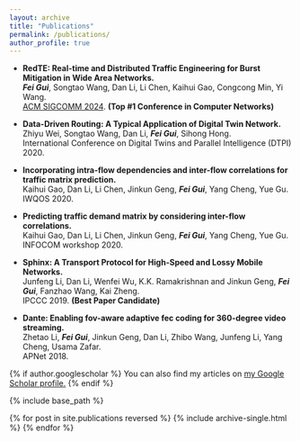 ```yaml
---
layout: archive
title: "Publications"
permalink: /publications/
author_profile: true
---
```


* **RedTE: Real-time and Distributed Traffic Engineering for Burst Mitigation in Wide Area Networks.**    
**_Fei Gui_**, Songtao Wang, Dan Li, Li Chen, Kaihui Gao, Congcong Min, Yi Wang.   
[ACM SIGCOMM 2024](https://conferences.sigcomm.org/sigcomm/2024/). **(Top #1 Conference in Computer Networks)**   


* **Data-Driven Routing: A Typical Application of Digital Twin Network.**    
Zhiyu Wei, Songtao Wang, Dan Li, **_Fei Gui_**, Sihong Hong.   
International Conference on Digital Twins and Parallel Intelligence (DTPI) 2020.   


* **Incorporating intra-flow dependencies and inter-flow correlations for traffic matrix prediction.**    
Kaihui Gao, Dan Li, Li Chen, Jinkun Geng, **_Fei Gui_**, Yang Cheng, Yue Gu.   
IWQOS 2020.  


* **Predicting traffic demand matrix by considering inter-flow correlations.**   
Kaihui Gao, Dan Li, Li Chen, Jinkun Geng, **_Fei Gui_**, Yang Cheng, Yue Gu.   
INFOCOM workshop 2020.  


* **Sphinx: A Transport Protocol for High-Speed and Lossy Mobile Networks.**    
Junfeng Li, Dan Li, Wenfei Wu, K.K. Ramakrishnan and Jinkun Geng, **_Fei Gui_**, Fanzhao Wang, Kai Zheng.   
IPCCC 2019. **(Best Paper Candidate)**   

* **Dante: Enabling fov-aware adaptive fec coding for 360-degree video streaming.**   
Zhetao Li, **_Fei Gui_**, Jinkun Geng, Dan Li, Zhibo Wang, Junfeng Li, Yang Cheng, Usama Zafar.  
APNet 2018.   


{% if author.googlescholar %}
  You can also find my articles on <u><a href="{{author.googlescholar}}">my Google Scholar profile</a>.</u>
{% endif %}

{% include base_path %}

{% for post in site.publications reversed %}
  {% include archive-single.html %}
{% endfor %}
